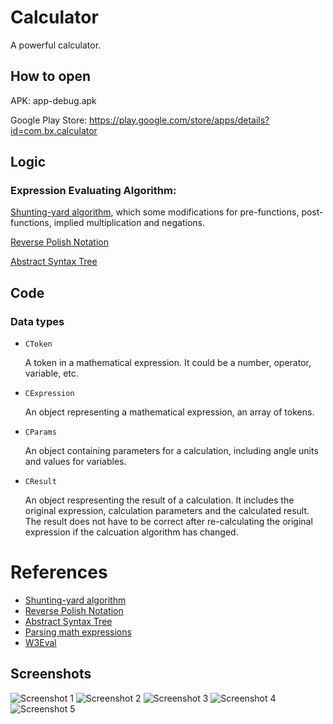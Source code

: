 # Calculator
A powerful calculator.

## How to open
APK: app-debug.apk

Google Play Store: https://play.google.com/store/apps/details?id=com.bx.calculator

## Logic
### Expression Evaluating Algorithm:
[Shunting-yard algorithm](https://en.wikipedia.org/wiki/Shunting-yard_algorithm), which some modifications for pre-functions, post-functions, implied multiplication and negations.

[Reverse Polish Notation](https://en.wikipedia.org/wiki/Reverse_Polish_notation)

[Abstract Syntax Tree](https://en.wikipedia.org/wiki/Abstract_syntax_tree)


## Code
### Data types
- `CToken`

  A token in a mathematical expression. It could be a number, operator, variable, etc.
  
- `CExpression`

  An object representing a mathematical expression, an array of tokens.

- `CParams`

  An object containing parameters for a calculation, including angle units and values for variables.
  
- `CResult`

  An object respresenting the result of a calculation. It includes the original expression, calculation parameters and the calculated result. The result does not have to be correct after re-calculating the original expression if the calcuation algorithm has changed.


# References
- [Shunting-yard algorithm](https://en.wikipedia.org/wiki/Shunting-yard_algorithm)
- [Reverse Polish Notation](https://en.wikipedia.org/wiki/Reverse_Polish_notation)
- [Abstract Syntax Tree](https://en.wikipedia.org/wiki/Abstract_syntax_tree)
- [Parsing math expressions](https://www.freecodecamp.org/news/parsing-math-expressions-with-javascript-7e8f5572276e/)
- [W3Eval](https://developer.ibm.com/articles/j-w3eval/)

## Screenshots
![Screenshot 1](https://github.com/borenx1/Calculator/blob/master/screenshots/1.png?raw=true)
![Screenshot 2](https://github.com/borenx1/Calculator/blob/master/screenshots/2.png?raw=true)
![Screenshot 3](https://github.com/borenx1/Calculator/blob/master/screenshots/3.png?raw=true)
![Screenshot 4](https://github.com/borenx1/Calculator/blob/master/screenshots/4.png?raw=true)
![Screenshot 5](https://github.com/borenx1/Calculator/blob/master/screenshots/5.png?raw=true)
